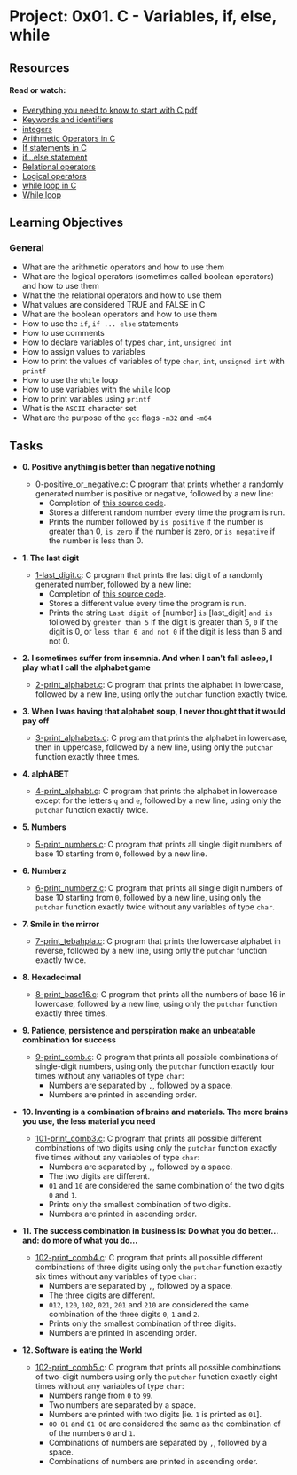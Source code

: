 # Project: 0x01. C - Variables, if, else, while

## Resources

#### Read or watch:

* [Everything you need to know to start with C.pdf](https://s3.amazonaws.com/alx-intranet.hbtn.io/uploads/misc/2022/4/e0ccf91eec6b977a9e00ed384dc285df9c2772e3.pdf?X-Amz-Algorithm=AWS4-HMAC-SHA256&X-Amz-Credential=AKIARDDGGGOUSBVO6H7D%2F20240412%2Fus-east-1%2Fs3%2Faws4_request&X-Amz-Date=20240412T173120Z&X-Amz-Expires=86400&X-Amz-SignedHeaders=host&X-Amz-Signature=a28cf5718b24041ae3c1884cb2f59cd91d834c2b6e44de26e4d198753ed51f07)
* [Keywords and identifiers](https://publications.gbdirect.co.uk//c_book/chapter2/keywords_and_identifiers.html)
* [integers](https://publications.gbdirect.co.uk//c_book/chapter2/integral_types.html)
* [Arithmetic Operators in C](https://www.tutorialspoint.com/cprogramming/c_arithmetic_operators.htm)
* [If statements in C](https://www.cprogramming.com/tutorial/c/lesson2.html)
* [if...else statement](https://www.tutorialspoint.com/cprogramming/if_else_statement_in_c.htm)
* [Relational operators](https://www.tutorialspoint.com/cprogramming/c_relational_operators.htm)
* [Logical operators](https://www.fresh2refresh.com/c-programming/c-operators-expressions/c-logical-operators/)
* [while loop in C](https://www.tutorialspoint.com/cprogramming/c_while_loop.htm)
* [While loop](https://www.youtube.com/watch?v=Ju1LYO9pkaI)
## Learning Objectives

### General

* What are the arithmetic operators and how to use them
* What are the logical operators (sometimes called boolean operators) and how to use them
* What the the relational operators and how to use them
* What values are considered TRUE and FALSE in C
* What are the boolean operators and how to use them
* How to use the <code>if</code>, <code>if ... else</code> statements
* How to use comments
* How to declare variables of types <code>char</code>, <code>int</code>, <code>unsigned int</code>
* How to assign values to variables
* How to print the values of variables of type <code>char</code>, <code>int</code>, <code>unsigned int</code> with <code>printf</code>
* How to use the <code>while</code> loop
* How to use variables with the <code>while</code> loop
* How to print variables using <code>printf</code>
* What is the <code>ASCII</code> character set
* What are the purpose of the <code>gcc</code> flags <code>-m32</code> and <code>-m64</code>
## Tasks

* **0. Positive anything is better than negative nothing**
    * [0-positive_or_negative.c](./0-positive_or_negative.c): C program that prints whether
      a randomly generated number is positive or negative, followed by a new line:
        * Completion of [this source code](https://github.com/holbertonschool/0x01.c/blob/master/0-positive_or_negative_c).
        * Stores a different random number every time the program is run.
        * Prints the number followed by `is positive` if the number is greater than 0, `is zero` if the number is zero, or `is negative` if the number is less than 0.

* **1. The last digit**
    * [1-last_digit.c](./1-last_digit.c): C program that prints the last digit of a
      randomly generated number, followed by a new line:
        * Completion of [this source code](https://github.com/holbertonschool/0x01.c/blob/master/1-last_digit_c).
        * Stores a different value every time the program is run.
        * Prints the string `Last digit of` [number] `is` [last_digit] `and is` followed
          by `greater than 5` if the digit is greater than 5, `0` if the digit is 0, or
          `less than 6 and not 0` if the digit is less than 6 and not 0.

* **2. I sometimes suffer from insomnia. And when I can't fall asleep, I play what I call the alphabet game**
    * [2-print_alphabet.c](./2-print_alphabet.c): C program that prints the alphabet in
      lowercase, followed by a new line, using only the `putchar` function exactly twice.

* **3. When I was having that alphabet soup, I never thought that it would pay off**
    * [3-print_alphabets.c](./3-print_alphabets.c): C program that prints the alphabet in
      lowercase, then in uppercase, followed by a new line, using only the `putchar`
      function exactly three times.

* **4. alphABET**
    * [4-print_alphabt.c](./4-print_alphabt.c): C program that prints the alphabet in lowercase
      except for the letters `q` and `e`, followed by a new line, using only the `putchar`
      function exactly twice.

* **5. Numbers**
    * [5-print_numbers.c](./5-print_numbers.c): C program that prints all single digit numbers
      of base 10 starting from `0`, followed by a new line.

* **6. Numberz**
    * [6-print_numberz.c](./6-print_numberz.c): C program that prints all single digit numbers
      of base 10 starting from `0`, followed by a new line, using only the `putchar` function
      exactly twice without any variables of type `char`.

* **7. Smile in the mirror**
    * [7-print_tebahpla.c](./7-print_tebahpla.c): C program that prints the lowercase alphabet
      in reverse, followed by a new line, using only the `putchar` function exactly twice.

* **8. Hexadecimal**
    * [8-print_base16.c](./8-print_base16.c): C program that prints all the numbers of base
      16 in lowercase, followed by a new line, using only the `putchar` function exactly three
      times.

* **9. Patience, persistence and perspiration make an unbeatable combination for success**
    * [9-print_comb.c](./9-print_comb.c): C program that prints all possible combinations of
      single-digit numbers, using only the `putchar` function exactly four times without any
      variables of type `char`:
        * Numbers are separated by `,`, followed by a space.
        * Numbers are printed in ascending order.

* **10. Inventing is a combination of brains and materials. The more brains you use, the less material you need**
    * [101-print_comb3.c](./100-print_comb3.c): C program that prints all possible different
      combinations of two digits using only the `putchar` function exactly five times without any
      variables of type `char`:
        * Numbers are separated by `,`, followed by a space.
        * The two digits are different.
        * `01` and `10` are considered the same combination of the two digits `0` and `1`.
        * Prints only the smallest combination of two digits.
        * Numbers are printed in ascending order.

* **11. The success combination in business is: Do what you do better... and: do more of what you do...**
    * [102-print_comb4.c](./101-print_comb4.c): C program that prints all possible different
      combinations of three digits using only the `putchar` function exactly six times without
      any variables of type `char`:
        * Numbers are separated by `,`, followed by a space.
        * The three digits are different.
        * `012`, `120`, `102`, `021`, `201` and `210` are considered the same combination of the three digits `0`, `1` and `2`.
        * Prints only the smallest combination of three digits.
        * Numbers are printed in ascending order.

* **12. Software is eating the World**
    * [102-print_comb5.c](./102-print_comb5.c): C program that prints all possible combinations
      of two-digit numbers using only the `putchar` function exactly eight times without any
      variables of type `char`:
        * Numbers range from `0` to `99`.
        * Two numbers are separated by a space.
        * Numbers are printed with two digits [ie. `1` is printed as `01`].
        * `00 01` and `01 00` are considered the same as the combination of of the numbers `0` and `1`.
        * Combinations of numbers are separated by `,`, followed by a space.
        * Combinations of numbers are printed in ascending order.
